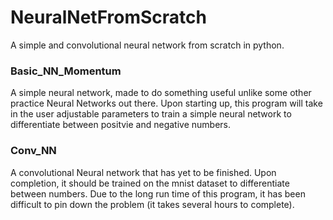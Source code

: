 # NeuralNetFromScratch
A simple and convolutional neural network from scratch in python. 

### Basic_NN_Momentum
A simple neural network, made to do something useful unlike some other practice Neural Networks out there. Upon starting up, this program will take in the user adjustable parameters to train a simple neural network to differentiate between positvie and negative numbers. 

### Conv_NN
A convolutional Neural network that has yet to be finished. Upon completion, it should be trained on the mnist dataset to differentiate between numbers. Due to the long run time of this program, it has been difficult to pin down the problem (it takes several hours to complete). 
